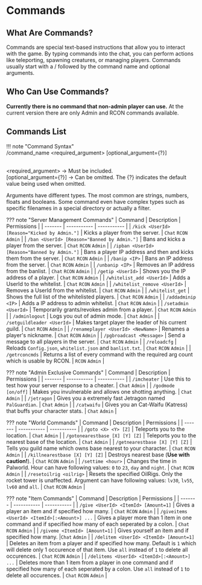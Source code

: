 # Commands

## What Are Commands?

Commands are special text-based instructions that allow you to interact with the game. By typing commands into the chat, you can perform actions like teleporting, spawning creatures, or managing players. Commands usually start with a <span class="var-command">/</span> followed by the command name and optional arguments.

## Who Can Use Commands?

**Currently there is no command that non-admin player can use.**
At the current version there are only Admin and RCON commands available.

## Commands List

!!! note "Command Syntax"
    <span class="var-command">/command_name&nbsp;</span><span class="var-command-arg">&lt;required_argument&gt;&nbsp;</span><span class="var-command-optional">[optional_argument={?}]</span>
    <br>
    <br>
    <p>
    <span class="var-command-arg">&lt;required_argument&gt;</span> → Must be included.<br>
    <span class="var-command-optional">[optional_argument={?}]</span> → Can be omitted. The <span class="var-command-optional">{?}</span> indicates the default value being used when omitted.
    </p>
    <p>
    Arguments have different types. The most common are <span class="var-string">strings</span>, <span class="var-number">numbers</span>, <span class="var-float">floats</span> and <span class="var-bool">booleans</span>. Some command even have complex types such as specific <span class="file">filenames</span> in a special directory or actually a <span class="var-filter">filter</span>.
    </p>


??? note "Server Management Commands"
    | Command | Description | Permissions |
    | ------- | ----------- | ----------- |
    | `/kick <UserId> [Reason="Kicked by Admin."]` | Kicks a player from the server. | `Chat` `RCON` `Admin` |
    | `/ban <UserId> [Reason="Banned by Admin."]` | Bans and kicks a player from the server. | `Chat` `RCON` `Admin` |
    | `/ipban <UserId> [Reason="Banned by Admin."]` | Bans a player IP address and then and kicks them from the server. | `Chat` `RCON` `Admin` |
    | `/banip <IP>` | Bans an IP address from the server. | `Chat` `RCON` `Admin` |
    | `/unbanip <IP>` | Removes an IP address from the banlist. | `Chat` `RCON` `Admin` |
    | `/getip <UserId>` | Shows you the IP address of a player. | `Chat` `RCON` `Admin` |
    | `/whitelist_add <UserId>` | Adds a UserId to the whitelist. | `Chat` `RCON` `Admin` |
    | `/whitelist_remove <UserId>` | Removes a UserId from the whitelist. | `Chat` `RCON` `Admin` |
    | `/whitelist_get` | Shows the full list of the whitelisted players. | `Chat` `RCON` `Admin` |
    | `/addadminip <IP>` | Adds a IP address to admin whitelist. | `Chat` `RCON` `Admin` |
    | `/setadmin <UserId>` | Temporarily grants/revokes admin from a player. | `Chat` `RCON` `Admin` |
    | `/adminlogout` | Logs you out of admin mode. | `Chat` `Admin` |
    | `/setguildleader <UserId>` | Makes target player the leader of his current guild. | `Chat` `RCON` `Admin` |
    | `/renameplayer <UserId> <NewName>` | Renames a player's nickname. | `Chat` `RCON` `Admin` |
    | `/pgbroadcast <Message>` | Send a message to all players in the server. | `Chat` `RCON` `Admin` |
    | `/reloadcfg` | Reloads `Config.json`, `whitelist.json` and `banlist.txt`. | `Chat` `RCON` `Admin` |
    | `/getrconcmds` | Returns a list of every command with the required arg count which is usable by RCON. | `RCON` `Admin` |



??? note "Admin Exclusive Commands"
    | Command | Description | Permissions |
    | ------- | ----------- | ----------- |
    | `/imcheater` | Use this to test how your server response to a cheater. | `Chat` `Admin` |
    | `/godmode [on/off]` | Makes you invulnerable and allows one shotting anything. | `Chat` `Admin` |
    | `/jetragon` | Gives you a extremely fast Jetragon named `PalGuardian`. | `Chat` `Admin` |
    | `/catwaifu` | Gives you an Cat-Waifu (Katress) that buffs your character stats. | `Chat` `Admin` |



??? note "World Commands"
    | Command | Description | Permissions |
    | ------- | ----------- | ----------- |
    | `/goto <X> <Y> [Z]` | Teleports you to the location. | `Chat` `Admin` |
    | `/gotonearestbase [X] [Y] [Z]` | Teleports you to the nearest base of the location. | `Chat` `Admin` |
    | `/getnearestbase [X] [Y] [Z]` | Tells you guild name which owns base nearest to your character. | `Chat` `RCON` `Admin` |
    | `/killnearestbase [X] [Y] [Z]` | Destroys nearest base (**Use with caution!**). | `Chat` `RCON` `Admin` |
    | `/settime <hour>` | Changes the time in Palworld. Hour can have following values: `0` to `23`, `day` and `night`. | `Chat` `RCON` `Admin` |
    | `/resetoilrig <oilrig>` | Resets the specified OilRigs. Only the rocket tower is unaffected. Argument can have following values: `lv30`, `lv55`, `lv60` and `all`. | `Chat` `RCON` `Admin` |



??? note "Item Commands"
| Command | Description | Permissions |
| ------- | ----------- | ----------- |
| `/give <UserId> <ItemId> [Amount=1]` | Gives a player an item and if specified how many. | `Chat` `RCON` `Admin` |
| `/giveitems <UserId> <ItemId>[:<Amount>] ...` | Gives a player more than 1 item in one command and if specified how many of each seperated by a colon. | `Chat` `RCON` `Admin` |
| `/giveme <ItemId> [Amount=1]` | Gives yourself an item and if specified how many. |`Chat` `Admin` |
| `/delitem <UserId> <ItemId> [Amount=1]` | Deletes an item from a player and if specified how many. Default is `1` which will delete only 1 occurence of that item. Use `all` instead of `1` to delete all occurences. | `Chat` `RCON` `Admin` |
| `/delitems <UserId> <ItemId>[:<Amount>] ...` | Deletes more than 1 item from a player in one command and if specified how many of each seperated by a colon. Use `all` instead of `1` to delete all occurences. | `Chat` `RCON` `Admin` |